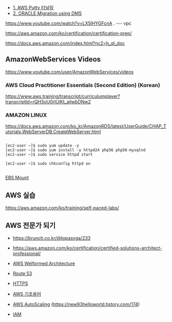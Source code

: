 * [1. AWS Putty 터널링](https://cloud.hosting.kr/aws-ec2/)
* [2. ORACLE Migration using DMS](https://aws.amazon.com/ko/blogs/database/how-to-migrate-from-oracle-asm-to-aws-using-aws-dms/)


https://www.youtube.com/watch?v=LX5lHYGFcnA .  --- vpc



https://aws.amazon.com/ko/certification/certification-prep/

https://docs.aws.amazon.com/index.html?nc2=h_ql_doc

## AmazonWebServices Videos ##

https://www.youtube.com/user/AmazonWebServices/videos



### AWS Cloud Practitioner Essentials (Second Edition) (Korean) ###

https://www.aws.training/transcript/curriculumplayer?transcriptId=rQH3oU0rlUiKt_ajlwbDNw2



### AMAZON LINUX ###

https://docs.aws.amazon.com/ko_kr/AmazonRDS/latest/UserGuide/CHAP_Tutorials.WebServerDB.CreateWebServer.html


```

[ec2-user ~]$ sudo yum update -y
[ec2-user ~]$ sudo yum install -y httpd24 php56 php56-mysqlnd
[ec2-user ~]$ sudo service httpd start

[ec2-user ~]$ sudo chkconfig httpd on


```

[EBS Mount](https://www.lesstif.com/pages/viewpage.action?pageId=36208717)


## AWS 실습 ##

https://aws.amazon.com/ko/training/self-paced-labs/


## AWS 전문가 되기 ##

* https://brunch.co.kr/@topasvga/233

* https://aws.amazon.com/ko/certification/certified-solutions-architect-professional/


* [AWS Welformed Architecture](https://www.aws.training/learningobject/curriculum?id=12049)

* [Route 53](https://brunch.co.kr/@topasvga/228)

* [HTTPS](https://brunch.co.kr/@topasvga/419)

* [AWS 기초용어](https://brunch.co.kr/@topasvga/391)

* [AWS AutoScaling](https://brunch.co.kr/@topasvga/480) (https://new93helloworld.tistory.com/174)

* [IAM](https://www.youtube.com/watch?v=YQsK4MtsELU)
